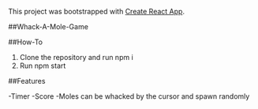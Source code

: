 This project was bootstrapped with [Create React App](https://github.com/facebook/create-react-app).

##Whack-A-Mole-Game

##How-To

1. Clone the repository and run npm i
2. Run npm start

##Features

-Timer
-Score
-Moles can be whacked by the cursor and spawn randomly
